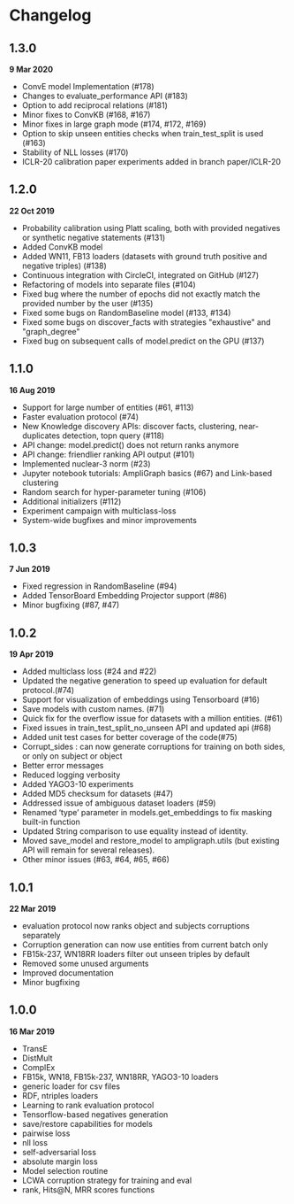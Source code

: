 # Changelog

## 1.3.0 
**9 Mar 2020**

- ConvE model Implementation (#178)
- Changes to evaluate_performance API (#183)
- Option to add reciprocal relations (#181)
- Minor fixes to ConvKB (#168, #167)
- Minor fixes in large graph mode (#174, #172, #169)
- Option to skip unseen entities checks when train_test_split is used (#163)
- Stability of NLL losses (#170)
- ICLR-20 calibration paper experiments added in branch paper/ICLR-20 


## 1.2.0 
**22 Oct 2019**

- Probability calibration using Platt scaling, both with provided negatives or synthetic negative statements (#131)
- Added ConvKB model
- Added WN11, FB13 loaders (datasets with ground truth positive and negative triples) (#138)
- Continuous integration with CircleCI, integrated on GitHub (#127)
- Refactoring of models into separate files (#104)
- Fixed bug where the number of epochs did not exactly match the provided number by the user (#135)
- Fixed some bugs on RandomBaseline model (#133, #134)
- Fixed some bugs on discover_facts with strategies "exhaustive" and "graph_degree"
- Fixed bug on subsequent calls of model.predict on the GPU (#137)

## 1.1.0 
**16 Aug 2019**

- Support for large number of entities (#61, #113)
- Faster evaluation protocol (#74)
- New Knowledge discovery APIs: discover facts, clustering, near-duplicates detection, topn query (#118)
- API change: model.predict() does not return ranks anymore
- API change: friendlier ranking API output (#101)
- Implemented nuclear-3 norm (#23)
- Jupyter notebook tutorials: AmpliGraph basics (#67) and Link-based clustering 
- Random search for hyper-parameter tuning (#106)
- Additional initializers (#112)
- Experiment campaign with multiclass-loss
- System-wide bugfixes and minor improvements


## 1.0.3 
**7 Jun 2019**

- Fixed regression in RandomBaseline (#94)
- Added TensorBoard Embedding Projector support (#86)
- Minor bugfixing (#87, #47)


## 1.0.2
**19 Apr 2019**

- Added multiclass loss (#24 and #22)
- Updated the negative generation to speed up evaluation for default protocol.(#74)
- Support for visualization of embeddings using Tensorboard (#16)
- Save models with custom names. (#71)
- Quick fix for the overflow issue for datasets with a million entities. (#61)
- Fixed issues in train_test_split_no_unseen API and updated api (#68)
- Added unit test cases for better coverage of the code(#75)
- Corrupt_sides : can now generate corruptions for training on both sides, or only on subject or object
- Better error messages
- Reduced logging verbosity
- Added YAGO3-10 experiments
- Added MD5 checksum for datasets (#47)
- Addressed issue of ambiguous dataset loaders (#59)
- Renamed ‘type’ parameter in models.get_embeddings  to fix masking built-in function
- Updated String comparison to use equality instead of identity.
- Moved save_model and restore_model to ampligraph.utils (but existing API will remain for several releases).
- Other minor issues (#63, #64, #65, #66)


## 1.0.1 
**22 Mar 2019**

- evaluation protocol now ranks object and subjects corruptions separately
- Corruption generation can now use entities from current batch only
- FB15k-237, WN18RR loaders filter out unseen triples by default
- Removed some unused arguments
- Improved documentation
- Minor bugfixing

## 1.0.0
**16 Mar 2019**

- TransE
- DistMult
- ComplEx
- FB15k, WN18, FB15k-237, WN18RR, YAGO3-10 loaders
- generic loader for csv files
- RDF, ntriples loaders
- Learning to rank evaluation protocol
- Tensorflow-based negatives generation
- save/restore capabilities for models
- pairwise loss
- nll loss
- self-adversarial loss
- absolute margin loss
- Model selection routine
- LCWA corruption strategy for training and eval
- rank, Hits@N, MRR scores functions
